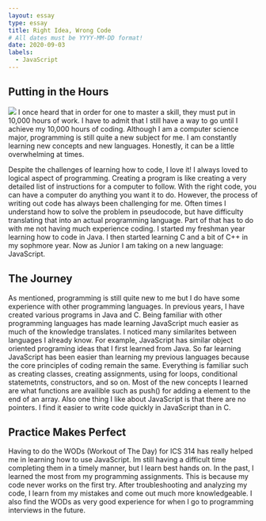 ```yaml
---
layout: essay
type: essay
title: Right Idea, Wrong Code
# All dates must be YYYY-MM-DD format!
date: 2020-09-03
labels:
  - JavaScript
---
```


## Putting in the Hours

<img class="ui medium right floated rounded image" src="https://www.simplilearn.com/ice9/free_resources_article_thumb/X_Reasons_to_learn_Javascript.jpg">
I once heard that in order for one to master a skill, they must put in 10,000 hours of work. I have to admit that I still have a way to go until I achieve my 10,000 hours of coding. Although I am a computer science major, programming is still quite a new subject for me. I am constantly learning new concepts and new languages. Honestly, it can be a little overwhelming at times. 

Despite the challenges of learning how to code, I love it! I always loved to logical aspect of programming. Creating a program is like creating a very detailed list of instructions for a computer to follow. With the right code, you can have a computer do anything you want it to do. However, the process of writing out code has always been challenging for me. Often times I understand how to solve the problem in pseudocode, but have difficulty translating that into an actual programming language. Part of that has to do with me not having much experience coding. I started my freshman year learning how to code in Java. I then started learning C and a bit of C++ in my sophmore year. Now as Junior I am taking on a new language: JavaScript.

## The Journey

As mentioned, programming is still quite new to me but I do have some experience with other programming languages. In previous years, I have created various programs in Java and C. Being familiar with other programming languages has made learning JavaScript much easier as much of the knowledge translates. I noticed many similarites between languages I already know. For example, JavaScript has similar object oriented programing ideas that I first learned from Java. So far learning JavaScript has been easier than learning my previous languages because the core principles of coding remain the same. Everything is familiar such as creating classes, creating assignments, using for loops, conditional statemetnts, constructors, and so on. Most of the new concepts I learned are what functions are availible such as push() for adding a element to the end of an array. Also one thing I like about JavaScript is that there are no pointers. I find it easier to write code quickly in JavaScript than in C.

## Practice Makes Perfect

Having to do the WODs (Workout of The Day) for ICS 314 has really helped me in learning how to use JavaScript. Im still having a difficult time completing them in a timely manner, but I learn best hands on. In the past, I learned the most from my programming assignments. This is because my code never works on the first try. After troubleshooting and analyzing my code, I learn from my mistakes and come out much more knowledgeable. I also find the WODs as very good experience for when I go to programming interviews in the future.

